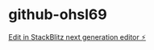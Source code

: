 # github-ohsl69

[Edit in StackBlitz next generation editor ⚡️](https://stackblitz.com/~/github.com/benas123321/github-ohsl69)